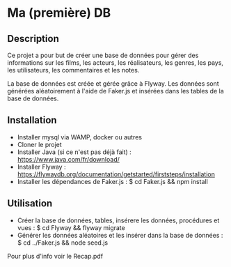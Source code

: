 
# Ma (première) DB

## Description
Ce projet a pour but de créer une base de données pour gérer des informations sur les films, les acteurs, les réalisateurs, les genres, les pays, les utilisateurs, les commentaires et les notes.

La base de données est créée et gérée grâce à Flyway. Les données sont générées aléatoirement à l'aide de Faker.js et insérées dans les tables de la base de données.

## Installation
* Installer mysql via WAMP, docker ou autres
* Cloner le projet
* Installer Java (si ce n'est pas déjà fait) : https://www.java.com/fr/download/
* Installer Flyway : https://flywaydb.org/documentation/getstarted/firststeps/installation
* Installer les dépendances de Faker.js : 
    $ cd Faker.js && npm install

## Utilisation
* Créer la base de données, tables, insérere les données, procédures et vues : 
$ cd Flyway && flyway migrate
* Générer les données aléatoires et les insérer dans la base de données : 
$ cd ../Faker.js && node seed.js

Pour plus d'info voir le Recap.pdf
